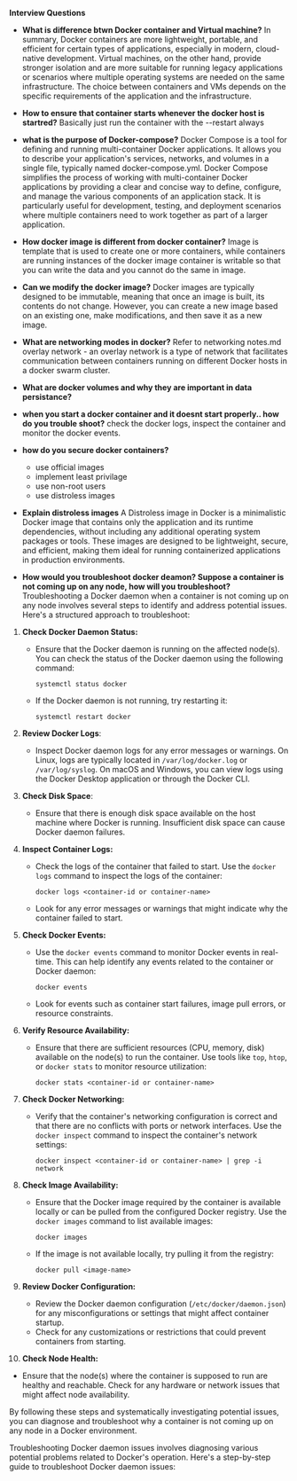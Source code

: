 **Interview Questions**

- **What is difference btwn Docker container and Virtual machine?**
  In summary, Docker containers are more lightweight, portable, and efficient for certain types of applications, especially in modern, cloud-native development. Virtual machines, on the other hand, provide stronger isolation and are more suitable for running legacy applications or scenarios where multiple operating systems are needed on the same infrastructure. The choice between containers and VMs depends on the specific requirements of the application and the infrastructure.

- **How to ensure that container starts whenever the docker host is startred?**
  Basically just run the container with the --restart always

- **what is the purpose of Docker-compose?**
  Docker Compose is a tool for defining and running multi-container Docker applications. It allows you to describe your application's services, networks, and volumes in a single file, typically named docker-compose.yml.
  Docker Compose simplifies the process of working with multi-container Docker applications by providing a clear and concise way to define, configure, and manage the various components of an application stack. It is 
  particularly useful for development, testing, and deployment scenarios where multiple containers need to work together as part of a larger application.

- **How docker image is different from docker container?**
  Image is template that is used to create one or more containers, while containers are running instances of the docker image
  container is writable so that you can write the data and you cannot do the same in image.

- **Can we modify the docker image?**
  Docker images are typically designed to be immutable, meaning that once an image is built, its contents do not change. However, you can create a new image based on an existing one, make modifications, and then save it 
  as a new image.

- **What are networking modes in docker?**
  Refer to networking notes.md
  overlay network - an overlay network is a type of network that facilitates communication between containers running on different Docker hosts in a docker swarm cluster.

- **What are docker volumes and why they are important in data persistance?**

- **when you start a docker container and it doesnt start properly.. how do you trouble shoot?**
    check the docker logs, inspect the container and monitor the docker events.

- **how do you secure docker containers?**
   - use official images
   - implement least privilage
   - use non-root users
   - use distroless images
 
- **Explain distroless images**
  A Distroless image in Docker is a minimalistic Docker image that contains only the application and its runtime dependencies, without including any additional operating system packages or tools. These images are designed to be lightweight, secure, and efficient, making them ideal for running containerized applications in production environments.

- **How would you troubleshoot docker deamon? Suppose a container is not coming up on any node, how will you troubleshoot?**
    Troubleshooting a Docker daemon when a container is not coming up on any node involves several steps to identify and address potential issues. Here's a structured approach to troubleshoot:

1. **Check Docker Daemon Status:**
   - Ensure that the Docker daemon is running on the affected node(s). You can check the status of the Docker daemon using the following command:
     ```
     systemctl status docker
     ```
   - If the Docker daemon is not running, try restarting it:
     ```
     systemctl restart docker
     ```

2. **Review Docker Logs**:
   - Inspect Docker daemon logs for any error messages or warnings. On Linux, logs are typically located in `/var/log/docker.log` or `/var/log/syslog`. On macOS and Windows, you can view logs using the Docker Desktop application or through the Docker CLI.


3. **Check Disk Space**:
   - Ensure that there is enough disk space available on the host machine where Docker is running. Insufficient disk space can cause Docker daemon failures.

     
4. **Inspect Container Logs:**
   - Check the logs of the container that failed to start. Use the `docker logs` command to inspect the logs of the container:
     ```
     docker logs <container-id or container-name>
     ```
   - Look for any error messages or warnings that might indicate why the container failed to start.

5. **Check Docker Events:**
   - Use the `docker events` command to monitor Docker events in real-time. This can help identify any events related to the container or Docker daemon:
     ```
     docker events
     ```
   - Look for events such as container start failures, image pull errors, or resource constraints.
  

6. **Verify Resource Availability:**
   - Ensure that there are sufficient resources (CPU, memory, disk) available on the node(s) to run the container. Use tools like `top`, `htop`, or `docker stats` to monitor resource utilization:
     ```
     docker stats <container-id or container-name>
     ```

7. **Check Docker Networking:**
   - Verify that the container's networking configuration is correct and that there are no conflicts with ports or network interfaces. Use the `docker inspect` command to inspect the container's network settings:
     ```
     docker inspect <container-id or container-name> | grep -i network
     ```

8. **Check Image Availability:**
   - Ensure that the Docker image required by the container is available locally or can be pulled from the configured Docker registry. Use the `docker images` command to list available images:
     ```
     docker images
     ```
   - If the image is not available locally, try pulling it from the registry:
     ```
     docker pull <image-name>
     ```

9. **Review Docker Configuration:**
   - Review the Docker daemon configuration (`/etc/docker/daemon.json`) for any misconfigurations or settings that might affect container startup.
   - Check for any customizations or restrictions that could prevent containers from starting.

10. **Check Node Health:**
   - Ensure that the node(s) where the container is supposed to run are healthy and reachable. Check for any hardware or network issues that might affect node availability.

By following these steps and systematically investigating potential issues, you can diagnose and troubleshoot why a container is not coming up on any node in a Docker environment.

Troubleshooting Docker daemon issues involves diagnosing various potential problems related to Docker's operation. Here's a step-by-step guide to troubleshoot Docker daemon issues:




